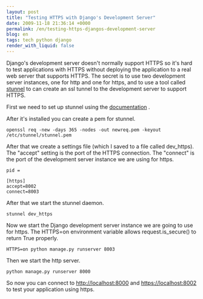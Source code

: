 ```yaml
---
layout: post
title: "Testing HTTPS with Django's Development Server"
date: 2009-11-18 21:36:14 +0000
permalink: /en/testing-https-djangos-development-server
blog: en
tags: tech python django
render_with_liquid: false
---
```


Django's development server doesn't normally support HTTPS so it's hard
to test applications with HTTPS without deploying the application to a
real web server that supports HTTPS. The secret is to use two
development server instances, one for http and one for https, and to use
a tool called [stunnel](http://www.stunnel.org/) to can create an ssl
tunnel to the development server to support HTTPS.

First we need to set up stunnel using the
[documentation](http://www.stunnel.org/examples/https_windows.html) .

After it's installed you can create a pem for stunnel.

```text
openssl req -new -days 365 -nodes -out newreq.pem -keyout /etc/stunnel/stunnel.pem
```

After that we create a settings file (which I saved to a file called
dev_https). The "accept" setting is the port of the HTTPS connection.
The "connect" is the port of the development server instance we are
using for https.

```text
pid =

[https]
accept=8002
connect=8003
```

After that we start the stunnel daemon.

```text
stunnel dev_https
```

Now we start the Django development server instance we are going to use
for https. The HTTPS=on environment variable allows request.is_secure()
to return True properly.

```text
HTTPS=on python manage.py runserver 8003
```

Then we start the http server.

```text
python manage.py runserver 8000
```

So now you can connect to <http://localhost:8000> and
<https://localhost:8002> to test your application using https.

